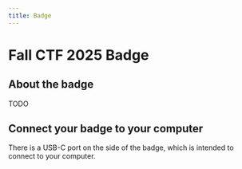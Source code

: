 ```yaml
---
title: Badge
---
```

# Fall CTF 2025 Badge

## About the badge
TODO

## Connect your badge to your computer
There is a USB-C port on the side of the badge, which is intended to connect to your computer.